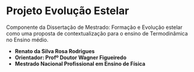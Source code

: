 # Projeto Evolução Estelar

Componente da Dissertação de Mestrado: Formação e Evolução estelar como 
uma proposta de contextualização para o ensino de Termodinâmica no Ensino médio.

- **Renato da Silva Rosa Rodrigues**
- **Orientador: Profº Doutor Wagner Figueiredo**
- **Mestrado Nacional Profissional em Ensino de Física**
